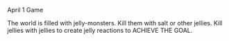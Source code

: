 April 1 Game

The world is filled with jelly-monsters. Kill them with salt or other jellies. Kill jellies with jellies to create jelly reactions to ACHIEVE THE GOAL.
